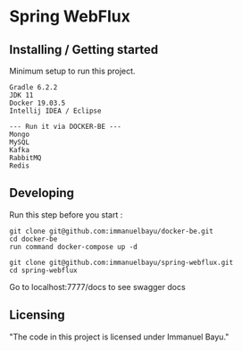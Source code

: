 # Spring WebFlux

## Installing / Getting started

Minimum setup to run this project.

```shell
Gradle 6.2.2
JDK 11 
Docker 19.03.5
Intellij IDEA / Eclipse

--- Run it via DOCKER-BE ---
Mongo
MySQL
Kafka
RabbitMQ
Redis
```

## Developing

Run this step before you start :

```shell
git clone git@github.com:immanuelbayu/docker-be.git
cd docker-be
run command docker-compose up -d

git clone git@github.com:immanuelbayu/spring-webflux.git
cd spring-webflux
```

Go to localhost:7777/docs to see swagger docs

## Licensing

"The code in this project is licensed under Immanuel Bayu."
